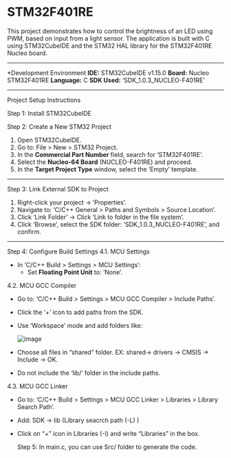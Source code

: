 # STM32F401RE 

This project demonstrates how to control the brightness of an LED using PWM, based on input from a light sensor. The application is built with C using STM32CubeIDE and the STM32 HAL library for the STM32F401RE Nucleo board.

---

*Development Environment
**IDE:** STM32CubeIDE v1.15.0
**Board:** Nucleo STM32F401RE
**Language:** C
**SDK Used:** ‘SDK_1.0.3_NUCLEO-F401RE’

---

Project Setup Instructions

 Step 1: Install STM32CubeIDE

 Step 2: Create a New STM32 Project

1. Open STM32CubeIDE.
2. Go to: File > New > STM32 Project.
3. In the **Commercial Part Number** field, search for ‘STM32F401RE’.
4. Select the **Nucleo-64 Board** (NUCLEO-F401RE) and proceed.
5. In the **Target Project Type** window, select the ‘Empty’ template.

---

Step 3: Link External SDK to Project

1. Right-click your project → ‘Properties’.
2. Navigate to: ‘C/C++ General > Paths and Symbols > Source Location’.
3. Click ‘Link Folder’ → Click ‘Link to folder in the file system’.
4. Click ‘Browse’, select the SDK folder: ‘SDK_1.0.3_NUCLEO-F401RE’, and confirm.

---

 Step 4: Configure Build Settings
4.1. MCU Settings
- In ‘C/C++ Build > Settings > MCU Settings’:
  - Set **Floating Point Unit** to: ‘None’.

 4.2. MCU GCC Compiler
- Go to: ‘C/C++ Build > Settings > MCU GCC Compiler > Include Paths’.
- Click the ‘+’ icon to add paths from the SDK.
- Use ‘Workspace’ mode and add folders like:

   ![image](https://github.com/user-attachments/assets/1f6cd885-6255-40c0-8a25-ce0d0130ca50)


-	Choose all files in “shared” folder.
EX: shared-> drivers -> CMSIS -> Include -> OK. 
-	Do not include the ‘lib/’ folder in the include paths.
 

4.3. MCU GCC Linker
- Go to: ‘C/C++ Build > Settings > MCU GCC Linker > Libraries > Library Search Path’.
- Add: SDK -> lib (Library seacrch path (-L) )
- Click on “+” icon in Libraries (-I) and write “Libraries” in the box.

  Step 5:  In main.c, you can use Src/ folder to generate the code.
 
